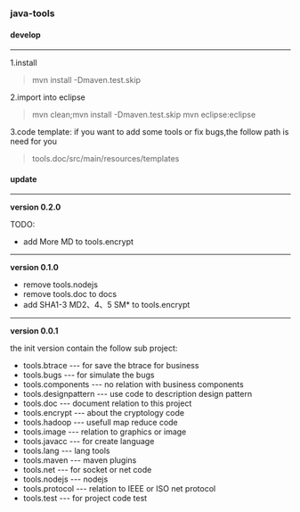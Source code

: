 ### java-tools ###

#### develop ####
-------------------------------------------------------------

1.install
 > mvn install -Dmaven.test.skip 

2.import into eclipse
 > mvn clean;mvn install -Dmaven.test.skip
 > mvn eclipse:eclipse

3.code template:
 if you want to add some tools or fix bugs,the follow path is need for you
 > tools.doc/src/main/resources/templates

#### update ####
--------------------------------------------------------------
**version 0.2.0**
 
 TODO:

 * add More MD to tools.encrypt

----------------------------------------

**version 0.1.0**

  * remove tools.nodejs 
  * remove tools.doc to docs
  * add SHA1-3 MD2、4、5  SM\* to tools.encrypt

----------------------------------------

**version 0.0.1**

the init version contain the follow sub project:  
  * tools.btrace				  --- for save the btrace for business
  *	tools.bugs					  --- for simulate the bugs
  * tools.components			--- no relation with business components
  *	tools.designpattern		--- use code to description design pattern
  *	tools.doc					    --- document relation to this project
  * tools.encrypt				  --- about the cryptology code
  * tools.hadoop				  --- usefull map reduce code
  * tools.image					  --- relation to graphics or image
  * tools.javacc				  --- for create language
  * tools.lang					  --- lang tools
  * tools.maven			  	  --- maven plugins
  * tools.net					    --- for socket or net code
  * tools.nodejs				  --- nodejs
  * tools.protocol				--- relation to IEEE or ISO net protocol
  * tools.test					  --- for project code test


